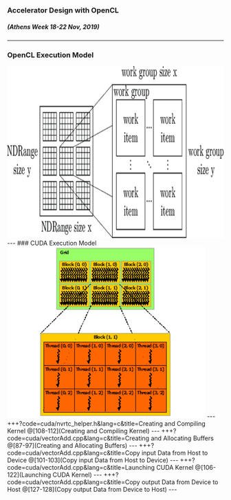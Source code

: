 ### Accelerator Design with OpenCL
##### (Athens Week 18-22 Nov, 2019) 

---
### OpenCL Execution Model
<img src="assets/OpenCL-Execution-Model.png" height="400"/>
---
### CUDA Execution Model
<img src="assets/grid-of-thread-blocks.png" height="400"/>
---
+++?code=cuda/nvrtc_helper.h&lang=c&title=Creating and Compiling Kernel
@[108-112](Creating and Compiling Kernel)
---
+++?code=cuda/vectorAdd.cpp&lang=c&title=Creating and Allocating Buffers
@[87-97](Creating and Allocating Buffers)
---
+++?code=cuda/vectorAdd.cpp&lang=c&title=Copy input Data from Host to Device
@[101-103](Copy input Data from Host to Device)
---
+++?code=cuda/vectorAdd.cpp&lang=c&title=Launching CUDA Kernel
@[106-122](Launching CUDA Kernel)
---
+++?code=cuda/vectorAdd.cpp&lang=c&title=Copy output Data from Device to Host
@[127-128](Copy output Data from Device to Host)
---
